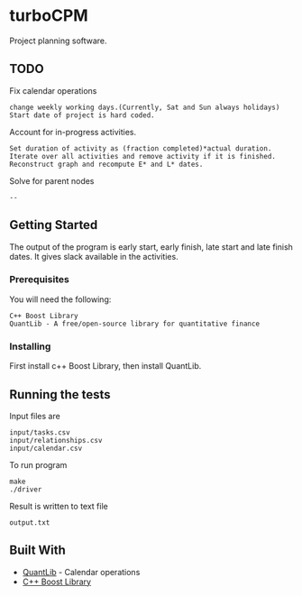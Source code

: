 # turboCPM

Project planning software.

## TODO
Fix calendar operations
```
change weekly working days.(Currently, Sat and Sun always holidays)
Start date of project is hard coded.
```
Account for in-progress activities.
```
Set duration of activity as (fraction completed)*actual duration.
Iterate over all activities and remove activity if it is finished. 
Reconstruct graph and recompute E* and L* dates.
```

Solve for parent nodes
```
--
```
## Getting Started
The output of the program is early start, early finish, late start and late finish dates.
It gives slack available in the activities.

### Prerequisites
You will need the following:
```
C++ Boost Library 
QuantLib - A free/open-source library for quantitative finance
```

### Installing

First install c++ Boost Library, then install QuantLib.

## Running the tests
Input files are
```
input/tasks.csv
input/relationships.csv
input/calendar.csv
```
To run program
```
make
./driver
```
Result is written to text file
```
output.txt
```
## Built With

* [QuantLib](https://github.com/lballabio/quantlib) - Calendar operations
* [C++ Boost Library](https://www.boost.org/)
